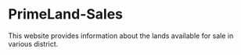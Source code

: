 # PrimeLand-Sales
This website provides information about the lands available for sale in various district.

